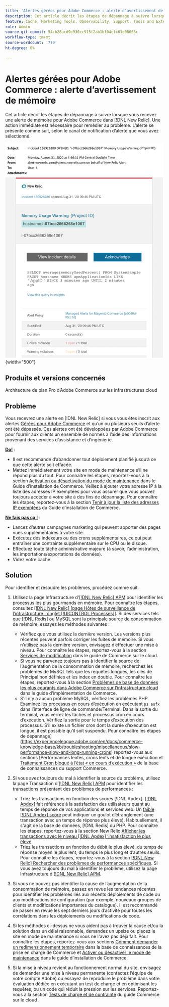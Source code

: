 ```yaml
---
title: 'Alertes gérées pour Adobe Commerce : alerte d’avertissement de mémoire'
description: Cet article décrit les étapes de dépannage à suivre lorsque vous recevez une alerte de mémoire pour Adobe Commerce dans  [!DNL New Relic]. Une action immédiate est nécessaire pour remédier au problème.
feature: Cache, Marketing Tools, Observability, Support, Tools and External Services
role: Admin
source-git-commit: 54cb28acd9e930cc915f2ab1bf04cfc61d08663c
workflow-type: tm+mt
source-wordcount: '770'
ht-degree: 0%

---
```


# Alertes gérées pour Adobe Commerce : alerte d’avertissement de mémoire

Cet article décrit les étapes de dépannage à suivre lorsque vous recevez une alerte de mémoire pour Adobe Commerce dans [!DNL New Relic]. Une action immédiate est nécessaire pour remédier au problème. L’alerte se présente comme suit, selon le canal de notification d’alerte que vous avez sélectionné.

![avertissement de mémoire](../../assets/managed-alerts/memory-warning-magento-managed.png){width="500"}

## Produits et versions concernés

Architecture de plan Pro d’Adobe Commerce sur les infrastructures cloud

## Problème

Vous recevrez une alerte en [!DNL New Relic] si vous vous êtes inscrit aux alertes [Gérées pour Adobe Commerce](managed-alerts-for-magento-commerce.md) et qu’un ou plusieurs seuils d’alerte ont été dépassés. Ces alertes ont été développées par Adobe Commerce pour fournir aux clients un ensemble de normes à l’aide des informations provenant des services d’assistance et d’ingénierie.

<u>**Do!**</u> :

* Il est recommandé d’abandonner tout déploiement planifié jusqu’à ce que cette alerte soit effacée.
* Mettez immédiatement votre site en mode de maintenance s’il ne répond plus du tout. Pour connaître les étapes, reportez-vous à la section [Activation ou désactivation du mode de maintenance](https://experienceleague.adobe.com/en/docs/commerce-operations/installation-guide/tutorials/maintenance-mode) dans le Guide d’installation de Commerce. Veillez à ajouter votre adresse IP à la liste des adresses IP exemptées pour vous assurer que vous pouvez toujours accéder à votre site à des fins de dépannage. Pour connaître les étapes, reportez-vous à la section [Tenir à jour la liste des adresses IP exemptées](https://experienceleague.adobe.com/en/docs/commerce-operations/installation-guide/tutorials/maintenance-mode#maintain-the-list-of-exempt-ip-addresses) du Guide d’installation de Commerce.

<u>**Ne fais pas ça !**</u> :

* Lancez d’autres campagnes marketing qui peuvent apporter des pages vues supplémentaires à votre site.
* Exécutez des indexeurs ou des crons supplémentaires, ce qui peut entraîner une contrainte supplémentaire sur le CPU ou le disque.
* Effectuez toute tâche administrative majeure (à savoir, l’administration, les importations/exportations de données).
* Videz votre cache.

## Solution

Pour identifier et résoudre les problèmes, procédez comme suit.

1. Utilisez la page Infrastructure d’[[!DNL New Relic] APM](https://docs.newrelic.com/docs/infrastructure/infrastructure-ui-pages/infra-hosts-ui-page/) pour identifier les processus les plus gourmands en mémoire. Pour connaître les étapes, consultez [[!DNL New Relic] [page Hôtes de surveillance de l’infrastructure : onglet [!UICONTROL Processes]]](https://docs.newrelic.com/docs/infrastructure/infrastructure-ui-pages/infra-hosts-ui-page/#processes). Si des services tels que [!DNL Redis] ou MySQL sont la principale source de consommation de mémoire, essayez les méthodes suivantes :

   * Vérifiez que vous utilisez la dernière version. Les versions plus récentes peuvent parfois corriger les fuites de mémoire. Si vous n’utilisez pas la dernière version, envisagez d’effectuer une mise à niveau. Pour connaître les étapes, reportez-vous à la section [Services de modification](https://experienceleague.adobe.com/en/docs/commerce-on-cloud/user-guide/configure/service/services-yaml) dans le guide de Commerce sur le cloud.
   * Si vous ne parvenez toujours pas à identifier la source de l’augmentation de la consommation de mémoire, recherchez les problèmes de MySQL tels que les requêtes longues, les clés de Principal non définies et les index en double. Pour connaître les étapes, reportez-vous à la section [Problèmes de base de données les plus courants dans Adobe Commerce sur l’infrastructure cloud](https://experienceleague.adobe.com/docs/commerce-operations/implementation-playbook/best-practices/maintenance/resolve-database-performance-issues.html) dans le guide d’implémentation de Commerce.
   * S&#39;il n&#39;y a aucun problème MySQL, vérifiez les problèmes PHP. Examinez les processus en cours d’exécution en exécutant `ps aufx` dans l’interface de ligne de commande/Terminal. Dans la sortie du terminal, vous verrez les tâches et processus cron en cours d’exécution. Vérifiez la sortie pour le temps d’exécution des processus. S’il existe un fichier cron dont la durée d’exécution est longue, il est possible qu’il soit suspendu. Pour connaître les étapes de dépannage](https://experienceleague.adobe.com/en/docs/commerce-knowledge-base/kb/troubleshooting/miscellaneous/slow-performance-slow-and-long-running-crons) reportez-vous aux sections [Performances lentes, crons lents et de longue exécution et [Traitement Cron bloqué à l’état « en cours d’exécution »](https://experienceleague.adobe.com/en/docs/commerce-knowledge-base/kb/troubleshooting/miscellaneous/cron-job-is-stuck-in-running-status) de la base de connaissances du support Commerce.

1. Si vous avez toujours du mal à identifier la source du problème, utilisez la page Transaction d’[[!DNL New Relic] APM](https://docs.newrelic.com/docs/apm/applications-menu/monitoring/transactions-page-find-specific-performance-problems) pour identifier les transactions présentant des problèmes de performances :

   * Triez les transactions en fonction des scores [!DNL Apdex]. [[!DNL Apdex]](https://docs.newrelic.com/docs/apm/new-relic-apm/apdex/apdex-measure-user-satisfaction) fait référence à la satisfaction des utilisateurs quant au temps de réponse de vos applications et services web. Un [faible [!DNL Apdex] score](managed-alerts-for-magento-commerce-apdex-warning-alert.md) peut indiquer un goulot d’étranglement (une transaction avec un temps de réponse plus élevé). Habituellement, il s&#39;agit de la base de données, [!DNL Redis] ou PHP. Pour connaître les étapes, reportez-vous à la section New Relic [Afficher les transactions avec le niveau  [!DNL Apdex] ’insatisfaction le plus élevé](https://docs.newrelic.com/docs/apm/new-relic-apm/apdex/view-your-apdex-score#apdex-dissat).
   * Triez les transactions en fonction du débit le plus élevé, du temps de réponse moyen le plus lent, du temps le plus long et d’autres seuils. Pour connaître les étapes, reportez-vous à la section [[!DNL New Relic] Rechercher des problèmes de performances spécifiques](https://docs.newrelic.com/docs/apm/applications-menu/monitoring/transactions-page-find-specific-performance-problems). Si vous avez toujours du mal à identifier le problème, utilisez la page Infrastructure d’[[!DNL New Relic] APM](https://docs.newrelic.com/docs/infrastructure/infrastructure-ui-pages/infra-hosts-ui-page/).

1. Si vous ne pouvez pas identifier la cause de l’augmentation de la consommation de mémoire, passez en revue les tendances récentes pour identifier les problèmes liés aux récents déploiements de code ou aux modifications de configuration (par exemple, nouveaux groupes de clients et modifications importantes du catalogue). Il est recommandé de passer en revue les sept derniers jours d’activité pour toutes les corrélations dans les déploiements ou modifications de code.

1. Si les méthodes ci-dessus ne vous aident pas à trouver la cause et/ou la solution dans un délai raisonnable, demandez un upsize ou placez le site en mode de maintenance si vous ne l&#39;avez pas déjà fait. Pour connaître les étapes, reportez-vous aux sections [Comment demander un redimensionnement temporaire](https://experienceleague.adobe.com/en/docs/commerce-knowledge-base/kb/how-to/how-to-request-temporary-magento-upsize) dans la base de connaissances de la prise en charge de Commerce et [Activer ou désactiver le mode de maintenance](https://experienceleague.adobe.com/en/docs/commerce-operations/installation-guide/tutorials/maintenance-mode) dans le guide d’installation de Commerce.

1. Si la mise à niveau revient au fonctionnement normal du site, envisagez de demander une mise à niveau permanente (contactez l’équipe de votre compte Adobe) ou essayez de reproduire le problème dans votre évaluation dédiée en exécutant un test de charge et en optimisant les requêtes, ou un code qui réduit la pression sur les services. Reportez-vous à la section [Tests de charge et de contrainte](https://experienceleague.adobe.com/en/docs/commerce-cloud-service/user-guide/develop/test/staging-and-production#load-and-stress-testing) du guide Commerce sur le cloud .
